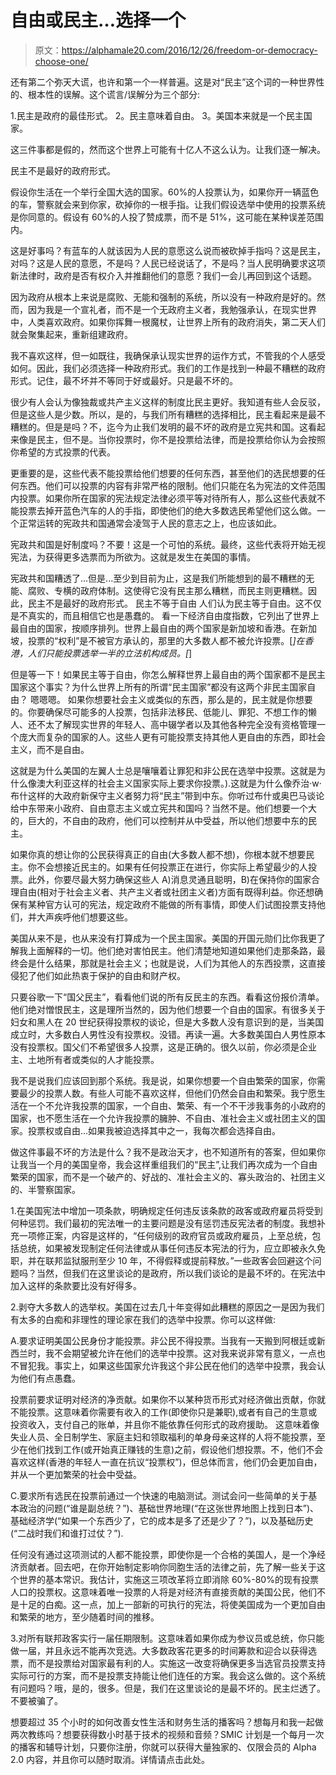 # 自由或民主…选择一个

> 原文：<https://alphamale20.com/2016/12/26/freedom-or-democracy-choose-one/>

还有第二个弥天大谎，也许和第一个一样普遍。这是对“民主”这个词的一种世界性的、根本性的误解。这个谎言/误解分为三个部分:

1.民主是政府的最佳形式。
2。民主意味着自由。
3。美国本来就是一个民主国家。

这三件事都是假的，然而这个世界上可能有十亿人不这么认为。让我们逐一解决。

民主不是最好的政府形式。

假设你生活在一个举行全国大选的国家。60%的人投票认为，如果你开一辆蓝色的车，警察就会来到你家，砍掉你的一根手指。让我们假设选举中使用的投票系统是你同意的。假设有 60%的人投了赞成票，而不是 51%，这可能在某种误差范围内。

这是好事吗？有蓝车的人就该因为人民的意愿这么说而被砍掉手指吗？这是民主，对吗？这是人民的意愿，不是吗？人民已经说话了，不是吗？当人民明确要求这项新法律时，政府是否有权介入并推翻他们的意愿？我们一会儿再回到这个话题。

因为政府从根本上来说是腐败、无能和强制的系统，所以没有一种政府是好的。然而，因为我是一个宣礼者，而不是一个无政府主义者，我勉强承认，在现实世界中，人类喜欢政府。如果你挥舞一根魔杖，让世界上所有的政府消失，第二天人们就会聚集起来，重新组建政府。

我不喜欢这样，但一如既往，我确保承认现实世界的运作方式，不管我的个人感受如何。因此，我们必须选择一种政府形式。我们的工作是找到一种最不糟糕的政府形式。记住，最不坏并不等同于好或最好。只是最不坏的。

很少有人会认为像独裁或共产主义这样的制度比民主更好。我知道有些人会反驳，但是这些人是少数。所以，是的，与我们所有糟糕的选择相比，民主看起来是最不糟糕的。但是是吗？不，迄今为止我们发明的最不坏的政府是立宪共和国。这看起来像是民主，但不是。当你投票时，你不是投票给法律，而是投票给你认为会按照你希望的方式投票的代表。

更重要的是，这些代表不能投票给他们想要的任何东西，甚至他们的选民想要的任何东西。他们可以投票的内容有非常严格的限制。他们只能在名为宪法的文件范围内投票。如果你所在国家的宪法规定法律必须平等对待所有人，那么这些代表就不能投票去掉开蓝色汽车的人的手指，即使他们的绝大多数选民希望他们这么做。一个正常运转的宪政共和国通常会凌驾于人民的意志之上，也应该如此。

宪政共和国是好制度吗？不要！这是一个可怕的系统。最终，这些代表将开始无视宪法，为获得更多选票而为所欲为。这就是发生在美国的事情。

宪政共和国糟透了...但是...至少到目前为止，这是我们所能想到的最不糟糕的无能、腐败、专横的政府体制。这使得它没有民主那么糟糕，而民主则更糟糕。因此，民主不是最好的政府形式。
民主不等于自由
人们认为民主等于自由。这不仅是不真实的，而且相信它也是愚蠢的。
看一下经济自由度指数，它列出了世界上最自由的国家，按顺序排列。世界上最自由的两个国家是新加坡和香港。在新加坡，投票的“权利”是不被官方承认的，那里的大多数人都不被允许投票。[*]在香港，人们只能投票选举一半的立法机构成员。[*]

但是等一下！如果民主等于自由，你怎么解释世界上最自由的两个国家都不是民主国家这个事实？为什么世界上所有的所谓“民主国家”都没有这两个非民主国家自由？
嗯嗯嗯。 如果你想要社会主义或类似的东西，那么是的，民主就是你想要的。你要确保尽可能多的人投票，包括非法移民、低能儿、罪犯、不想工作的懒人、还不太了解现实世界的年轻人、高中辍学者以及其他各种完全没有资格管理一个庞大而复杂的国家的人。这些人更有可能投票支持其他人更自由的东西，即社会主义，而不是自由。

这就是为什么美国的左翼人士总是嚷嚷着让罪犯和非公民在选举中投票。这就是为什么像澳大利亚这样的社会主义国家实际上要求你投票。).这就是为什么像乔治·w·布什这样的大政府新保守主义者努力将“民主”带到中东。你听过布什或奥巴马谈论给中东带来小政府、自由意志主义或立宪共和国吗？当然不是。他们想要一个大的，巨大的，不自由的政府，他们可以控制并从中受益，所以他们想要中东的民主。

如果你真的想让你的公民获得真正的自由(大多数人都不想)，你根本就不想要民主。你不会想接近民主的。如果有任何投票正在进行，你实际上希望最少的人投票。此外，你要尽最大努力确保这些人 A)消息灵通且聪明，B)在保持你的国家合理自由(相对于社会主义者、共产主义者或社团主义者)方面有既得利益。你还想确保有某种官方认可的宪法，规定政府不能做的所有事情，即使人们试图投票支持他们，并大声疾呼他们想要这些。

美国从来不是，也从来没有打算成为一个民主国家。美国的开国元勋们比你我更了解我上面解释的一切。他们绝对害怕民主。他们清楚地知道如果他们走那条路，最终会是什么结果，那就是社会主义；也就是说，人们为其他人的东西投票，这直接侵犯了他们如此热衷于保护的自由和财产权。

只要谷歌一下“国父民主”，看看他们说的所有反民主的东西。看看这份报价清单。他们绝对憎恨民主，这是理所当然的，因为他们想要一个自由的国家。有很多关于妇女和黑人在 20 世纪获得投票权的谈论，但是大多数人没有意识到的是，当美国成立时，大多数白人男性没有投票权。没错。再读一遍。大多数美国白人男性原本没有投票权。国父们不希望很多人投票，这是正确的。很久以前，你必须是企业主、土地所有者或类似的人才能投票。

我不是说我们应该回到那个系统。我是说，如果你想要一个自由繁荣的国家，你需要最少的投票人数。有些人可能不喜欢这样，但他们仍然会自由和繁荣。我宁愿生活在一个不允许我投票的国家，一个自由、繁荣、有一个不干涉我事务的小政府的国家，也不愿生活在一个允许我投票的臃肿、不自由、准社会主义或社团主义的国家。投票权或自由...如果我被迫选择其中之一，我每次都会选择自由。

做这件事最不坏的方法是什么？我不是政治天才，也不知道所有的答案，但如果你让我当一个月的美国皇帝，我会这样重组我们的“民主”,让我们再次成为一个自由繁荣的国家，而不是一个破产的、好战的、准社会主义的、寡头政治的、社团主义的、半警察国家。

1.在美国宪法中增加一项条款，明确规定任何违反该条款的政客或政府雇员将受到何种惩罚。我们最初的宪法唯一的主要问题是没有惩罚违反宪法者的制度。我想补充一项修正案，内容是这样的，“任何级别的政府官员或政府雇员，上至总统，包括总统，如果被发现制定任何法律或从事任何违反本宪法的行为，应立即被永久免职，并在联邦监狱服刑至少 10 年，不得假释或提前释放。”一些政客会回避这个问题吗？当然，但我们在这里谈论的是政府，所以我们谈论的是最不坏的。在宪法中加入这样的条款要比没有好得多。

2.剥夺大多数人的选举权。美国在过去几十年变得如此糟糕的原因之一是因为我们有太多的白痴和非理性的理论家在我们的选举中投票。你可以这样做:

A.要求证明美国公民身份才能投票。非公民不得投票。当我有一天搬到阿根廷或新西兰时，我不会期望被允许在他们的选举中投票。这对我来说非常有意义，一点也不冒犯我。事实上，如果这些国家允许我这个非公民在他们的选举中投票，我会认为他们有点愚蠢。

投票前要求证明对经济的净贡献。如果你不以某种货币形式对经济做出贡献，你就不能投票。这意味着你需要有收入的工作(即使你只是兼职),或者有自己的生意或投资收入，支付自己的账单，并且你不能依靠任何形式的政府援助。
这意味着像失业人员、全日制学生、家庭主妇和领取福利的单身母亲这样的人将不能投票，至少在他们找到工作(或开始真正赚钱的生意)之前，假设他们想投票。不，他们不会喜欢这样(香港的年轻人一直在抗议“投票权”)，但总体而言，他们仍会更加自由，并从一个更加繁荣的社会中受益。

C.要求所有选民在投票前通过一个快速的电脑测试。测试会问一些简单的关于基本政治的问题(“谁是副总统？”)、基础世界地理(“在这张世界地图上找到日本”)、基础经济学(“如果一个东西少了，它的成本是多了还是少了？”)，以及基础历史(“二战时我们和谁打过仗？”).

任何没有通过这项测试的人都不能投票，即使你是一个合格的美国人，是一个净经济贡献者。回去吧，在你开始制定影响你同胞生活的法律之前，先了解一些关于这个世界的基本常识。我估计，实施这三项改革将立即消除 60%-80%的现有投票人口的投票权。这意味着唯一投票的人将是对经济有直接贡献的美国公民，他们不是十足的白痴。这一点，加上一部新的可执行的宪法，将使美国成为一个更加自由和繁荣的地方，至少随着时间的推移。

3.对所有联邦政客实行一届任期限制。这意味着如果你成为参议员或总统，你只能做一届，并且永远不能再次竞选。大多数政客花更多的时间筹款和迎合以获得选票，而不是投票给对国家最有利的人。实施这一改变将确保更多当选官员投票支持实际可行的方案，而不是投票支持能让他们连任的方案。我会这么做的。这个系统有问题吗？哦，是的，很多。但是，我们在这里谈论的是最不坏的。民主烂透了。不要被骗了。

想要超过 35 个小时的如何改善女性生活和财务生活的播客吗？想每月和我一起做两次教练吗？想要获得数小时基于技术的视频和音频？SMIC 计划是一个每月一次的播客和辅导计划，只要你注册，你就可以获得大量独家的、仅限会员的 Alpha 2.0 内容，并且你可以随时取消。详情请点击此处。